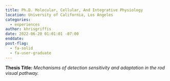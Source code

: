 ```yaml
---
title: Ph.D. Molecular, Cellular, And Integrative Physiology
location: University of California, Los Angeles
categories:
  - experiences
author: khrisgriffis
date: 2022-06-20 01:01:01 -07:00
enddate: 
post-flag:
  - fa-solid
  - fa-user-graduate
---
```

**Thesis Title:** _Mechanisms of detection sensitivity and adaptation in the rod visual pathway._
